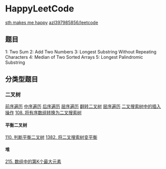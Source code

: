 # HappyLeetCode

[sth makes me happy](https://leetcode.com/problemset/algorithms/)
[azl397985856/leetcode](https://github.com/azl397985856/leetcode/tree/master/thinkings)

## 题目
1: Two Sum
2: Add Two Numbers
3: Longest Substring Without Repeating Characters
4: Median of Two Sorted Arrays
5: Longest Palindromic Substring

## 分类型题目
### 二叉树
[前序遍历](https://leetcode.cn/problems/binary-tree-preorder-traversal/)
[中序遍历](https://leetcode.cn/problems/binary-tree-inorder-traversal/)
[后序遍历](https://leetcode.cn/problems/binary-tree-postorder-traversal/)
[层序遍历](https://leetcode.cn/problems/binary-tree-level-order-traversal/)
[翻转二叉树](https://leetcode.cn/problems/invert-binary-tree/)
[层序遍历](https://leetcode.cn/problems/cong-shang-dao-xia-da-yin-er-cha-shu-lcof/description/)
[二叉搜索树中的插入操作](https://leetcode.cn/problems/insert-into-a-binary-search-tree/)
[108. 将有序数组转换为二叉搜索树](https://leetcode.cn/problems/convert-sorted-array-to-binary-search-tree/)

#### 平衡二叉树
[110. 判断平衡二叉树](https://leetcode.cn/problems/balanced-binary-tree/)
[1382. 将二叉搜索树变平衡](https://leetcode.cn/problems/balance-a-binary-search-tree/description/)

#### 堆
[215. 数组中的第K个最大元素](https://leetcode.cn/problems/kth-largest-element-in-an-array/)
